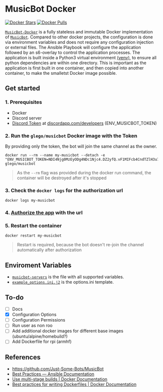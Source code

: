 # MusicBot Docker

[![Docker Stars](https://img.shields.io/docker/stars/glego/musicbot.svg?maxAge=2592000)](https://hub.docker.com/r/glego/musicbot/)
[![Docker Pulls](https://img.shields.io/docker/pulls/glego/musicbot.svg?maxAge=2592000)](https://hub.docker.com/r/glego/musicbot/)

[`MusicBot-Docker`](https://hub.docker.com/r/glego/musicbot/) is a fully stateless and immutable Docker implementation of [`MusicBot`](https://github.com/Just-Some-Bots/MusicBot). Compared to other docker projects, the configuration is done via environment variables and does not require any configuration injection or external files. The Ansible Playbook will configure the application followed by an s6-overlay to control the application processes. The application is built inside a Python3 virtual environment [(venv)]( https://docs.python.org/3/library/venv.html), to ensure all python dependencies are within one directory.  This is important as the application is first built in one container, and then copied into another container, to make the smalletst Docker image possible.

## Get started

### 1. Prerequisites

* Docker
* Discord server
* [Discord Token](docs/images/discord_create_app_token.gif) at [discordapp.com/developers](https://discordapp.com/developers/applications/me)  (ENV_MUSICBOT_TOKEN)

### 2. Run the `glego/musicbot` Docker image with the Token

By providing only the token, the bot will join the same channel as the owner.

```
docker run --rm --name my-musicbot --detach -e "ENV_MUSICBOT_TOKEN=NDI4Njg0MzEyODg4NDc1Njc4.DZ2yfQ.vF1MIFcb4CndTZlH3u7ExBhtjbo" glego/musicbot
```

> As the `--rm` flag was provided during the docker run command, the container will be destroyed after it's stopped

### 3. Check the `docker logs` for the authorization url

```
docker logs my-musicbot
```

### 4. [Authorize the app](docs/images/musicbot-docker-logs.jpg) with the url

### 5. Restart the container 

```
docker restart my-musicbot
```

> Restart is required, because the bot doesn't re-join the channel automatically after authorization

## Enviroment Variables

* [`musicbot-servers`](root/app/ansible/group_vars/musicbot-servers) is the file with all supported variables.
* [`example_options.ini.j2`](root/app/ansible/roles/musicbot/templates/example_options.ini.j2) is the options.ini template.

## To-do

- [ ] Docs
- [x] Configuration Options
- [ ] Configuration Permissions
- [ ] Run user as non roo
- [ ] Add additional docker images for different base images (ubuntu/alpine/homebuild?)
- [ ] Add Dockerfile for rpi (armhf)

## References

* https://github.com/Just-Some-Bots/MusicBot
* [Best Practices — Ansible Documentation](http://docs.ansible.com/ansible/latest/user_guide/playbooks_best_practices.html#directory-layout)
* [Use multi-stage builds | Docker Documentation](https://docs.docker.com/develop/develop-images/multistage-build/)
* [Best practices for writing Dockerfiles | Docker Documentation](https://docs.docker.com/develop/develop-images/dockerfile_best-practices/)

